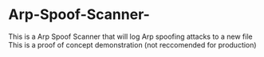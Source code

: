 # Arp-Spoof-Scanner-
This is a Arp Spoof Scanner that will log Arp spoofing attacks to a new file
This is a proof of concept demonstration (not reccomended for production) 
